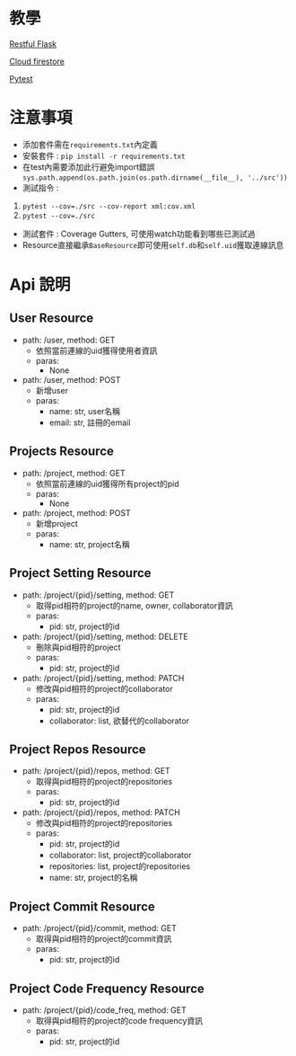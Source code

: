 # 教學
[Restful Flask](https://www.youtube.com/watch?v=GMppyAPbLYk&t=3043s&ab_channel=TechWithTim)

[Cloud firestore](https://firebase.google.com/docs/firestore/quickstart?hl=zh-cn#python)

[Pytest](https://myapollo.com.tw/zh-tw/pytest/)

# 注意事項
- 添加套件需在`requirements.txt`內定義
- 安裝套件 : `pip install -r requirements.txt`
- 在test內需要添加此行避免import錯誤`sys.path.append(os.path.join(os.path.dirname(__file__), '../src'))`
- 測試指令 :  
1.    `pytest --cov=./src --cov-report xml:cov.xml`  
2.    `pytest --cov=./src`
- 測試套件 : Coverage Gutters, 可使用watch功能看到哪些已測試過
- Resource直接繼承`BaseResource`即可使用`self.db`和`self.uid`獲取連線訊息

# Api 說明
## User Resource
* path: /user, method: GET
    * 依照當前連線的uid獲得使用者資訊
    * paras:
        * None
* path: /user, method: POST
    * 新增user
    * paras:
        * name: str, user名稱
        * email: str, 註冊的email
        
## Projects Resource
* path: /project, method: GET
    * 依照當前連線的uid獲得所有project的pid
    * paras:
        * None
* path: /project, method: POST
    * 新增project
    * paras:
        * name: str, project名稱
        
## Project Setting Resource
* path: /project/{pid}/setting, method: GET
    * 取得pid相符的project的name, owner, collaborator資訊
    * paras:
        * pid: str, project的id
* path: /project/{pid}/setting, method: DELETE
    * 刪除與pid相符的project
    * paras:
        * pid: str, project的id
* path: /project/{pid}/setting, method: PATCH
    * 修改與pid相符的project的collaborator
    * paras:
        * pid: str, project的id
        * collaborator: list, 欲替代的collaborator
        
## Project Repos Resource
* path: /project/{pid}/repos, method: GET
    * 取得與pid相符的project的repositories
    * paras:
        * pid: str, project的id
* path: /project/{pid}/repos, method: PATCH
    * 修改與pid相符的project的repositories
    * paras:
        * pid: str, project的id
        * collaborator: list, project的collaborator
        * repositories: list, project的repositories
        * name: str, project的名稱
        
## Project Commit Resource
* path: /project/{pid}/commit, method: GET
    * 取得與pid相符的project的commit資訊
    * paras:
        * pid: str, project的id
      
## Project Code Frequency Resource
* path: /project/{pid}/code_freq, method: GET
    * 取得與pid相符的project的code frequency資訊
    * paras:
        * pid: str, project的id
